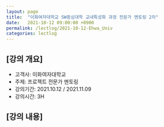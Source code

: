 ```yaml
---
layout: page
title:  "이화여자대학교 SW중심대학 교내특성화 과정 전문가 멘토링 2차"
date:   2021-10-12 09:00:00 +0900
permalink: /lectlog/2021-10-12-Ehwa_Univ
categories: lectlog
---
```


## [강의 개요]

* 고객사: 이화여자대학교
* 주제: 프로젝트 전문가 멘토링
* 강의기간: 2021.10.12 / 2021.11.09
* 강의시간: 3H

## [강의 내용]
